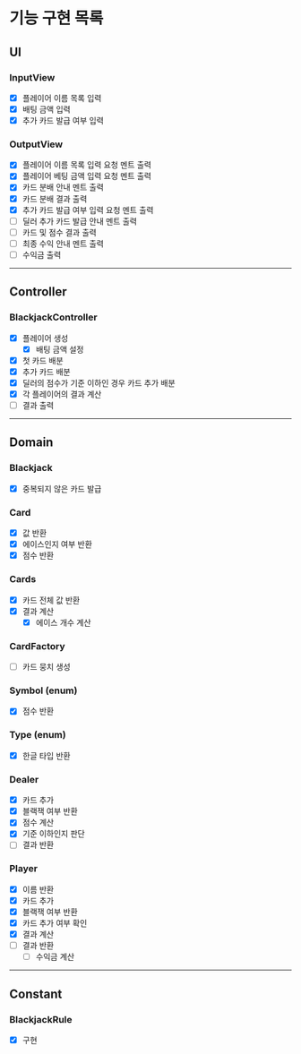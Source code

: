 # 기능 구현 목록

## UI
### InputView
- [x] 플레이어 이름 목록 입력
- [x] 배팅 금액 입력
- [x] 추가 카드 발급 여부 입력

### OutputView
- [x] 플레이어 이름 목록 입력 요청 멘트 출력
- [x] 플레이어 베팅 금액 입력 요청 멘트 출력
- [x] 카드 분배 안내 멘트 출력
- [x] 카드 분배 결과 출력
- [x] 추가 카드 발급 여부 입력 요청 멘트 출력
- [ ] 딜러 추가 카드 발급 안내 멘트 출력
- [ ] 카드 및 점수 결과 출력
- [ ] 최종 수익 안내 멘트 출력
- [ ] 수익금 출력
---

## Controller
### BlackjackController
- [x] 플레이어 생성
  - [x] 배팅 금액 설정
- [x] 첫 카드 배분
- [x] 추가 카드 배분
- [x] 딜러의 점수가 기준 이하인 경우 카드 추가 배분
- [x] 각 플레이어의 결과 계산
- [ ] 결과 출력
---

## Domain
### Blackjack
- [x] 중복되지 않은 카드 발급

### Card
- [x] 값 반환
- [x] 에이스인지 여부 반환
- [x] 점수 반환

### Cards
- [x] 카드 전체 값 반환
- [x] 결과 계산
  - [x] 에이스 개수 계산

### CardFactory
- [ ] 카드 뭉치 생성

### Symbol (enum)
- [x] 점수 반환

### Type (enum)
- [x] 한글 타입 반환

### Dealer
- [x] 카드 추가
- [x] 블랙잭 여부 반환
- [x] 점수 계산
- [x] 기준 이하인지 판단
- [ ] 결과 반환

### Player
- [x] 이름 반환
- [x] 카드 추가
- [x] 블랙잭 여부 반환
- [x] 카드 추가 여부 확인
- [x] 결과 계산
- [ ] 결과 반환
  - [ ] 수익금 계산
---

## Constant
### BlackjackRule
- [x] 구현
